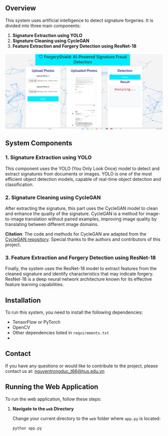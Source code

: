 ## Overview

This system uses artificial intelligence to detect signature forgeries. It is divided into three main components:

1. **Signature Extraction using YOLO**
2. **Signature Cleaning using CycleGAN**
3. **Feature Extraction and Forgery Detection using ResNet-18**

![Web Application](intro.png)


## System Components

### 1. Signature Extraction using YOLO

This component uses the YOLO (You Only Look Once) model to detect and extract signatures from documents or images. YOLO is one of the most efficient object detection models, capable of real-time object detection and classification.

### 2. Signature Cleaning using CycleGAN

After extracting the signature, this part uses the CycleGAN model to clean and enhance the quality of the signature. CycleGAN is a method for image-to-image translation without paired examples, improving image quality by translating between different image domains.

**Citation**: The code and methods for CycleGAN are adapted from the [CycleGAN repository](https://github.com/junyanz/CycleGAN). Special thanks to the authors and contributors of this project.

### 3. Feature Extraction and Forgery Detection using ResNet-18

Finally, the system uses the ResNet-18 model to extract features from the cleaned signature and identify characteristics that may indicate forgery. ResNet-18 is a deep neural network architecture known for its effective feature learning capabilities.

## Installation

To run this system, you need to install the following dependencies:

- TensorFlow or PyTorch
- OpenCV
- Other dependencies listed in `requirements.txt`
- 
## Contact
If you have any questions or would like to contribute to the project, please contact us at: nguyentrongduc_t66@hus.edu.vn

## Running the Web Application

To run the web application, follow these steps:

1. **Navigate to the `web` Directory**

   Change your current directory to the `web` folder where `app.py` is located:

   ```bash
   python app.py
